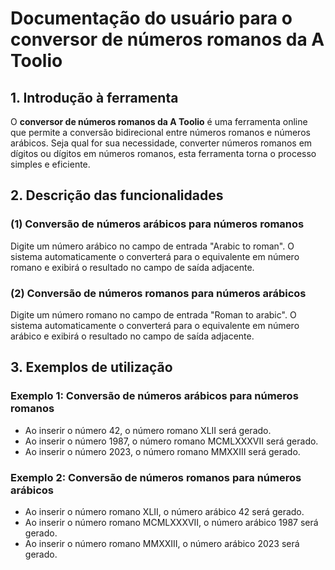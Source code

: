 # Documentação do usuário para o conversor de números romanos da A Toolio

## 1. Introdução à ferramenta

O **conversor de números romanos da A Toolio** é uma ferramenta online que permite a conversão bidirecional entre números romanos e números arábicos. Seja qual for sua necessidade, converter números romanos em dígitos ou dígitos em números romanos, esta ferramenta torna o processo simples e eficiente.

## 2. Descrição das funcionalidades

### (1) **Conversão de números arábicos para números romanos**

Digite um número arábico no campo de entrada "Arabic to roman". O sistema automaticamente o converterá para o equivalente em número romano e exibirá o resultado no campo de saída adjacente.

### (2) **Conversão de números romanos para números arábicos**

Digite um número romano no campo de entrada "Roman to arabic". O sistema automaticamente o converterá para o equivalente em número arábico e exibirá o resultado no campo de saída adjacente.

## 3. Exemplos de utilização

### Exemplo 1: Conversão de números arábicos para números romanos

- Ao inserir o número 42, o número romano XLII será gerado.
- Ao inserir o número 1987, o número romano MCMLXXXVII será gerado.
- Ao inserir o número 2023, o número romano MMXXIII será gerado.

### Exemplo 2: Conversão de números romanos para números arábicos

- Ao inserir o número romano XLII, o número arábico 42 será gerado.
- Ao inserir o número romano MCMLXXXVII, o número arábico 1987 será gerado.
- Ao inserir o número romano MMXXIII, o número arábico 2023 será gerado.